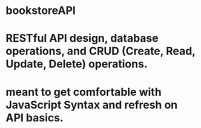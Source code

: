 # bookstoreAPI

# RESTful API design, database operations, and CRUD (Create, Read, Update, Delete) operations.

# meant to get comfortable with JavaScript Syntax and refresh on API basics.
